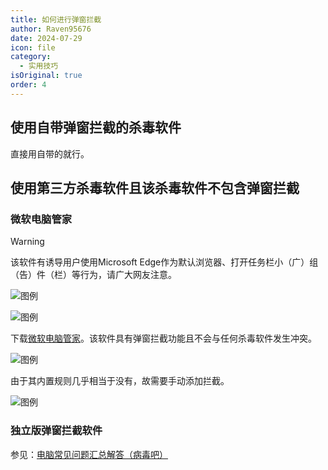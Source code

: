 ```yaml
---
title: 如何进行弹窗拦截
author: Raven95676
date: 2024-07-29
icon: file
category:
  - 实用技巧
isOriginal: true
order: 4
---
```

## 使用自带弹窗拦截的杀毒软件

直接用自带的就行。

## 使用第三方杀毒软件且该杀毒软件不包含弹窗拦截

### 微软电脑管家

> [!warning]
> 该软件有诱导用户使用Microsoft Edge作为默认浏览器、打开任务栏小（广）组（告）件（栏）等行为，请广大网友注意。
>
> ![图例](https://ooo.0x0.ooo/2024/07/29/OR9dBM.jpg)
>
> ![图例](https://ooo.0x0.ooo/2024/07/29/OR9sKG.jpg)

下载[微软电脑管家](https://pcmanager.microsoft.com/zh-cn)。该软件具有弹窗拦截功能且不会与任何杀毒软件发生冲突。

![图例](https://ooo.0x0.ooo/2024/07/29/OR9LDY.jpg)

由于其内置规则几乎相当于没有，故需要手动添加拦截。

![图例](https://ooo.0x0.ooo/2024/07/29/OR9E8v.jpg)

### 独立版弹窗拦截软件

参见：[电脑常见问题汇总解答（病毒吧）](https://docs.qq.com/doc/DSU9mbmt5SHp2YmFS)
